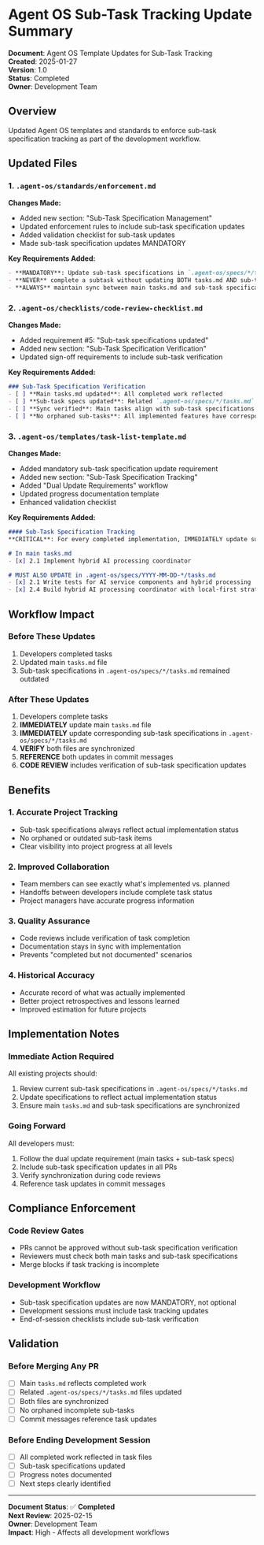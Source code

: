 # Agent OS Sub-Task Tracking Update Summary

**Document**: Agent OS Template Updates for Sub-Task Tracking  
**Created**: 2025-01-27  
**Version**: 1.0  
**Status**: Completed  
**Owner**: Development Team  

## Overview

Updated Agent OS templates and standards to enforce sub-task specification tracking as part of the development workflow.

## Updated Files

### 1. `.agent-os/standards/enforcement.md`
**Changes Made:**
- Added new section: "Sub-Task Specification Management"
- Updated enforcement rules to include sub-task specification updates
- Added validation checklist for sub-task updates
- Made sub-task specification updates MANDATORY

**Key Requirements Added:**
```markdown
- **MANDATORY**: Update sub-task specifications in `.agent-os/specs/*/tasks.md` immediately
- **NEVER** complete a subtask without updating BOTH tasks.md AND sub-task specifications
- **ALWAYS** maintain sync between main tasks.md and sub-task specifications
```

### 2. `.agent-os/checklists/code-review-checklist.md`
**Changes Made:**
- Added requirement #5: "Sub-task specifications updated"
- Added new section: "Sub-Task Specification Verification"
- Updated sign-off requirements to include sub-task verification

**Key Requirements Added:**
```markdown
### Sub-Task Specification Verification
- [ ] **Main tasks.md updated**: All completed work reflected
- [ ] **Sub-task specs updated**: Related `.agent-os/specs/*/tasks.md` files marked complete
- [ ] **Sync verified**: Main tasks align with sub-task specifications
- [ ] **No orphaned sub-tasks**: All implemented features have corresponding sub-task updates
```

### 3. `.agent-os/templates/task-list-template.md`
**Changes Made:**
- Added mandatory sub-task specification update requirement
- Added new section: "Sub-Task Specification Tracking"
- Added "Dual Update Requirements" workflow
- Updated progress documentation template
- Enhanced validation checklist

**Key Requirements Added:**
```markdown
#### Sub-Task Specification Tracking
**CRITICAL**: For every completed implementation, IMMEDIATELY update sub-task specifications:

# In main tasks.md
- [x] 2.1 Implement hybrid AI processing coordinator

# MUST ALSO UPDATE in .agent-os/specs/YYYY-MM-DD-*/tasks.md
- [x] 2.1 Write tests for AI service components and hybrid processing
- [x] 2.4 Build hybrid AI processing coordinator with local-first strategy
```

## Workflow Impact

### Before These Updates
1. Developers completed tasks
2. Updated main `tasks.md` file
3. Sub-task specifications in `.agent-os/specs/*/tasks.md` remained outdated

### After These Updates
1. Developers complete tasks
2. **IMMEDIATELY** update main `tasks.md` file
3. **IMMEDIATELY** update corresponding sub-task specifications in `.agent-os/specs/*/tasks.md`
4. **VERIFY** both files are synchronized
5. **REFERENCE** both updates in commit messages
6. **CODE REVIEW** includes verification of sub-task specification updates

## Benefits

### 1. Accurate Project Tracking
- Sub-task specifications always reflect actual implementation status
- No orphaned or outdated sub-task items
- Clear visibility into project progress at all levels

### 2. Improved Collaboration
- Team members can see exactly what's implemented vs. planned
- Handoffs between developers include complete task status
- Project managers have accurate progress information

### 3. Quality Assurance
- Code reviews include verification of task completion
- Documentation stays in sync with implementation
- Prevents "completed but not documented" scenarios

### 4. Historical Accuracy
- Accurate record of what was actually implemented
- Better project retrospectives and lessons learned
- Improved estimation for future projects

## Implementation Notes

### Immediate Action Required
All existing projects should:
1. Review current sub-task specifications in `.agent-os/specs/*/tasks.md`
2. Update specifications to reflect actual implementation status
3. Ensure main `tasks.md` and sub-task specifications are synchronized

### Going Forward
All developers must:
1. Follow the dual update requirement (main tasks + sub-task specs)
2. Include sub-task specification updates in all PRs
3. Verify synchronization during code reviews
4. Reference task updates in commit messages

## Compliance Enforcement

### Code Review Gates
- PRs cannot be approved without sub-task specification verification
- Reviewers must check both main tasks and sub-task specifications
- Merge blocks if task tracking is incomplete

### Development Workflow
- Sub-task specification updates are now MANDATORY, not optional
- Development sessions must include task tracking updates
- End-of-session checklists include sub-task verification

## Validation

### Before Merging Any PR
- [ ] Main `tasks.md` reflects completed work
- [ ] Related `.agent-os/specs/*/tasks.md` files updated
- [ ] Both files are synchronized
- [ ] No orphaned incomplete sub-tasks
- [ ] Commit messages reference task updates

### Before Ending Development Session
- [ ] All completed work reflected in task files
- [ ] Sub-task specifications updated
- [ ] Progress notes documented
- [ ] Next steps clearly identified

---

**Document Status**: ✅ **Completed**  
**Next Review**: 2025-02-15  
**Owner**: Development Team  
**Impact**: High - Affects all development workflows
